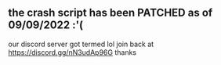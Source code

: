 ## the crash script has been PATCHED as of 09/09/2022 :'(
our discord server got termed lol join back at https://discord.gg/nN3udAp96G thanks
